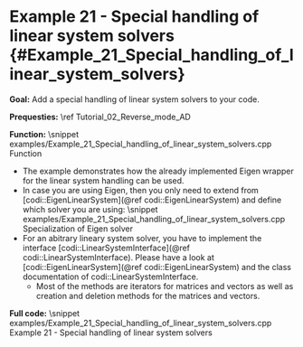 Example 21 - Special handling of linear system solvers {#Example_21_Special_handling_of_linear_system_solvers}
=======

**Goal:** Add a special handling of linear system solvers to your code.

**Prequesties:** \ref Tutorial_02_Reverse_mode_AD

**Function:**
\snippet examples/Example_21_Special_handling_of_linear_system_solvers.cpp Function

- The example demonstrates how the already implemented Eigen wrapper for the linear system handling can be used.
- In case you are using Eigen, then you only need to extend from [codi::EigenLinearSystem](@ref codi::EigenLinearSystem)
  and define which solver you are using:
\snippet examples/Example_21_Special_handling_of_linear_system_solvers.cpp Specialization of Eigen solver
- For an abitrary lineary system solver, you have to implement the interface [codi::LinearSystemInterface](@ref codi::LinearSystemInterface).
  Please have a look at [codi::EigenLinearSystem](@ref codi::EigenLinearSystem) and the class documentation of codi::LinearSystemInterface.
  - Most of the methods are iterators for matrices and vectors as well as creation and deletion methods for the matrices and
    vectors.


**Full code:**
\snippet examples/Example_21_Special_handling_of_linear_system_solvers.cpp Example 21 - Special handling of linear system solvers

